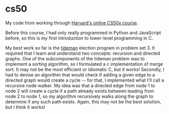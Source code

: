 # cs50
My code from working through [Harvard's online CS50x course](https://cs50.harvard.edu/x/2020/).

Before this course, I had only really programmed in Python and JavaScript before, so this is my first introduction to lower-level programming in C.

My best work so far is the [tideman](https://github.com/aman527/cs50/blob/master/pset3/tideman.c) election program in problem set 3. It required that I learn and understand two concepts: recursion and directed graphs. One of the subcomponents of the tideman problem was to implement a sorting algorithm, so I formulated a c implementation of merge sort. It may not be the most efficient or idiomatic C, but it works! Secondly, I had to devise an algorithm that would check if adding a given edge to a directed graph would create a cycle -- for that, I implemented what I'll call a recursive node walker. My idea was that a directed edge from node 1 to node 2 will create a cycle if a path already exists between leading from node 2 to node 1, so my algorithm recursively walks along the graph to determine if any such path exists. Again, this may not be the best solution, but I think it works!
